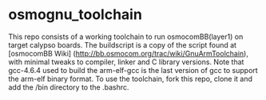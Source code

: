 osmognu_toolchain
=================

This repo consists of a working toolchain to run osmocomBB(layer1) on target
calypso boards. The buildscript is a copy of the script found at [osmocomBB Wiki]
(http://bb.osmocom.org/trac/wiki/GnuArmToolchain), with minimal tweaks to
compiler, linker and C library versions. Note that gcc-4.6.4 used to build the
arm-elf-gcc is the last version of gcc to support the arm-elf binary format.
To use the toolchain, fork this repo, clone it and add the /bin directory to the
.bashrc.





